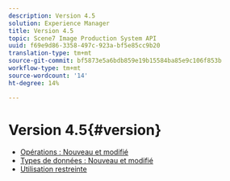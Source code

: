 ```yaml
---
description: Version 4.5
solution: Experience Manager
title: Version 4.5
topic: Scene7 Image Production System API
uuid: f69e9d86-3358-497c-923a-bf5e85cc9b20
translation-type: tm+mt
source-git-commit: bf5873e5a6bdb859e19b15584ba85e9c106f853b
workflow-type: tm+mt
source-wordcount: '14'
ht-degree: 14%

---
```



# Version 4.5{#version}

* [Opérations : Nouveau et modifié](r-4-5-operations.md)
* [Types de données : Nouveau et modifié](r-4-5-types.md)
* [Utilisation restreinte](r-restricted-use.md)
